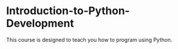 # Introduction-to-Python-Development
This course is designed to teach you how to program using Python. 
